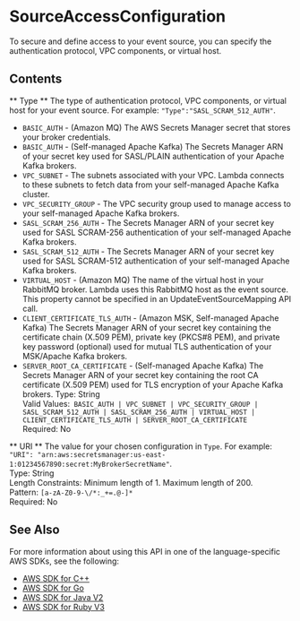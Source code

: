 # SourceAccessConfiguration<a name="API_SourceAccessConfiguration"></a>

To secure and define access to your event source, you can specify the authentication protocol, VPC components, or virtual host\.

## Contents<a name="API_SourceAccessConfiguration_Contents"></a>

 ** Type **   <a name="SSS-Type-SourceAccessConfiguration-Type"></a>
The type of authentication protocol, VPC components, or virtual host for your event source\. For example: `"Type":"SASL_SCRAM_512_AUTH"`\.  
+  `BASIC_AUTH` \- \(Amazon MQ\) The AWS Secrets Manager secret that stores your broker credentials\.
+  `BASIC_AUTH` \- \(Self\-managed Apache Kafka\) The Secrets Manager ARN of your secret key used for SASL/PLAIN authentication of your Apache Kafka brokers\.
+  `VPC_SUBNET` \- The subnets associated with your VPC\. Lambda connects to these subnets to fetch data from your self\-managed Apache Kafka cluster\.
+  `VPC_SECURITY_GROUP` \- The VPC security group used to manage access to your self\-managed Apache Kafka brokers\.
+  `SASL_SCRAM_256_AUTH` \- The Secrets Manager ARN of your secret key used for SASL SCRAM\-256 authentication of your self\-managed Apache Kafka brokers\.
+  `SASL_SCRAM_512_AUTH` \- The Secrets Manager ARN of your secret key used for SASL SCRAM\-512 authentication of your self\-managed Apache Kafka brokers\.
+  `VIRTUAL_HOST` \- \(Amazon MQ\) The name of the virtual host in your RabbitMQ broker\. Lambda uses this RabbitMQ host as the event source\. This property cannot be specified in an UpdateEventSourceMapping API call\.
+  `CLIENT_CERTIFICATE_TLS_AUTH` \- \(Amazon MSK, Self\-managed Apache Kafka\) The Secrets Manager ARN of your secret key containing the certificate chain \(X\.509 PEM\), private key \(PKCS\#8 PEM\), and private key password \(optional\) used for mutual TLS authentication of your MSK/Apache Kafka brokers\.
+  `SERVER_ROOT_CA_CERTIFICATE` \- \(Self\-managed Apache Kafka\) The Secrets Manager ARN of your secret key containing the root CA certificate \(X\.509 PEM\) used for TLS encryption of your Apache Kafka brokers\. 
Type: String  
Valid Values:` BASIC_AUTH | VPC_SUBNET | VPC_SECURITY_GROUP | SASL_SCRAM_512_AUTH | SASL_SCRAM_256_AUTH | VIRTUAL_HOST | CLIENT_CERTIFICATE_TLS_AUTH | SERVER_ROOT_CA_CERTIFICATE`   
Required: No

 ** URI **   <a name="SSS-Type-SourceAccessConfiguration-URI"></a>
The value for your chosen configuration in `Type`\. For example: `"URI": "arn:aws:secretsmanager:us-east-1:01234567890:secret:MyBrokerSecretName"`\.  
Type: String  
Length Constraints: Minimum length of 1\. Maximum length of 200\.  
Pattern: `[a-zA-Z0-9-\/*:_+=.@-]*`   
Required: No

## See Also<a name="API_SourceAccessConfiguration_SeeAlso"></a>

For more information about using this API in one of the language\-specific AWS SDKs, see the following:
+  [AWS SDK for C\+\+](https://docs.aws.amazon.com/goto/SdkForCpp/lambda-2015-03-31/SourceAccessConfiguration) 
+  [AWS SDK for Go](https://docs.aws.amazon.com/goto/SdkForGoV1/lambda-2015-03-31/SourceAccessConfiguration) 
+  [AWS SDK for Java V2](https://docs.aws.amazon.com/goto/SdkForJavaV2/lambda-2015-03-31/SourceAccessConfiguration) 
+  [AWS SDK for Ruby V3](https://docs.aws.amazon.com/goto/SdkForRubyV3/lambda-2015-03-31/SourceAccessConfiguration) 